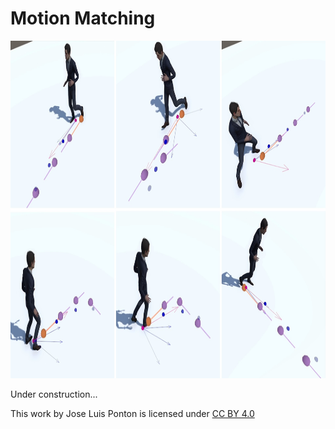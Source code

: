 # Motion Matching

<p align="center">
  <img 
    width="960"
    height="540"
    src=".github/media/path_mm.jpg"
  >
</p>

Under construction...





This work by Jose Luis Ponton is licensed under [CC BY 4.0](http://creativecommons.org/licenses/by/4.0/?ref=chooser-v1)


